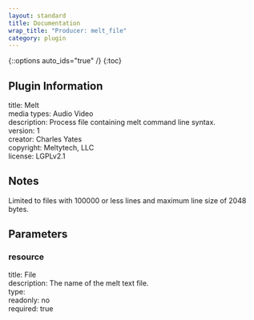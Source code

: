 ```yaml
---
layout: standard
title: Documentation
wrap_title: "Producer: melt_file"
category: plugin
---
```

{::options auto_ids="true" /}
{:toc}

## Plugin Information

title: Melt  
media types:
Audio  Video  
description: Process file containing melt command line syntax.  
version: 1  
creator: Charles Yates  
copyright: Meltytech, LLC  
license: LGPLv2.1  

## Notes

Limited to files with 100000 or less lines and maximum line size of 2048 bytes.
## Parameters

### resource

title: File    
description:
The name of the melt text file.  
type:   
readonly: no  
required: true  

